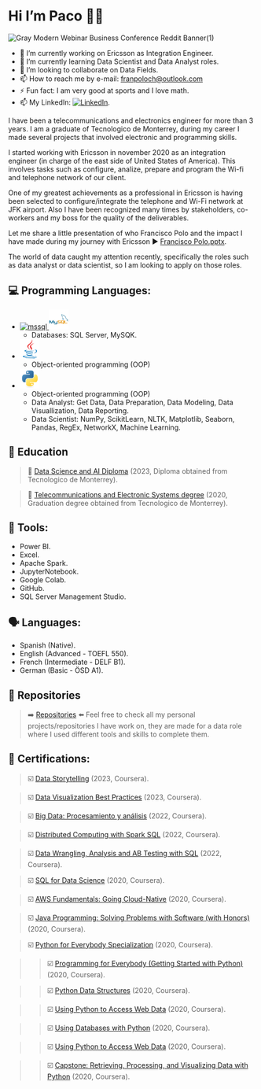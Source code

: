 # Hi I’m Paco 👋😄


![Gray Modern Webinar Business Conference Reddit Banner(1)](https://github.com/FranPolo25/FranPolo25/assets/134642015/487d6bb4-2ee5-4d01-8850-7463d625e3e7)

- 🔭 I’m currently working on Ericsson as Integration Engineer.
- 🌱 I’m currently learning Data Scientist and Data Analyst roles.
- 👯 I’m looking to collaborate on Data Fields. 
- 📫 How to reach me by e-mail: franpoloch@outlook.com
- ⚡ Fun fact: I am very good at sports and I love math.
- 📫 My LinkedIn: [![LinkedIn](https://img.shields.io/badge/LinkedIn-franciscopolochavez-0077B5?style=for-the-badge&logo=linkedin&logoColor=white&labelColor=101010)](https://www.linkedin.com/in/franciscopolochavez).
  
I have been a telecommunications and electronics engineer for more than 3 years. I am a graduate of Tecnologico de Monterrey, during my career I made several projects that involved electronic and programming skills.  

I started working with Ericsson in november 2020 as an integration engineer (in charge of the east side of United States of America). This involves tasks such as configure, analize, prepare and program the Wi-fi and telephone network of our client. 

One of my greatest achievements as a professional in Ericsson is having been selected to configure/integrate the telephone and Wi-Fi network at JFK airport. Also I have been recognized many times by stakeholders, co-workers and my boss for the quality of the deliverables.

Let me share a little presentation of who Francisco Polo and the impact I have made during my journey with Ericsson ▶️ [Francisco Polo.pptx](https://github.com/FranPolo25/FranPolo25/files/12825544/Francisco.Polo.pptx).

The world of data caught my attention recently, specifically the roles such as data analyst or data scientist, so I am looking to apply on those roles. 

## 💻 Programming Languages:
- <a href="https://www.microsoft.com/en-us/sql-server" target="_blank" rel="noreferrer"> <img src="https://www.svgrepo.com/show/303229/microsoft-sql-server-logo.svg" alt="mssql" width="40" height="40"/> </a> <a href="https://www.mysql.com/" target="_blank" rel="noreferrer"> <img src="https://raw.githubusercontent.com/devicons/devicon/master/icons/mysql/mysql-original-wordmark.svg" alt="mysql" width="40" height="40"/> </a> 
    - Databases: SQL Server, MySQK.
- <a href="https://www.java.com" target="_blank" rel="noreferrer"> <img src="https://raw.githubusercontent.com/devicons/devicon/master/icons/java/java-original.svg" alt="java" width="40" height="40"/> </a>
    - Object-oriented programming (OOP)
- <a href="https://www.python.org" target="_blank" rel="noreferrer"> <img src="https://raw.githubusercontent.com/devicons/devicon/master/icons/python/python-original.svg" alt="python" width="40" height="40"/> </a>
    - Object-oriented programming (OOP) 
    - Data Analyst: Get Data, Data Preparation, Data Modeling, Data Visuallization, Data Reporting.
    - Data Scientist: NumPy, ScikitLearn, NLTK, Matplotlib, Seaborn, Pandas, RegEx, NetworkX, Machine Learning. 

## 📖 Education
> 👥 [Data Science and AI Diploma](https://www.credential.net/e10d2b06-b740-4162-9489-1e65930701b6) (2023, Diploma obtained from Tecnologico de Monterrey).

> 👥 [Telecommunications and Electronic Systems degree](https://certificados.tec.mx/certificate/815a837eb9c85df7876211b8a827b029) (2020, Graduation degree obtained from Tecnologico de Monterrey).

## 🧰 Tools:
- Power BI.
- Excel.
- Apache Spark.
- JupyterNotebook.
- Google Colab.
- GitHub.
- SQL Server Management Studio.

## 🗣️ Languages:
- Spanish (Native).
- English (Advanced - TOEFL 550).
- French (Intermediate - DELF B1).
- German (Basic - ÖSD A1).

## 🥇 Repositories 
> ➡️ [Repositories](https://github.com/FranPolo25?tab=repositories) ⬅️ Feel free to check all my personal projects/repositories I have work on, they are made for a data role where I used different tools and skills to complete them.

## 🥇 Certifications:
> ☑️ [Data Storytelling](https://www.coursera.org/account/accomplishments/certificate/497RUSCHR8HN) (2023, Coursera).
 
> ☑️ [Data Visualization Best Practices](https://www.coursera.org/account/accomplishments/certificate/9J3WSTPJDFZ4) (2023, Coursera).

> ☑️ [Big Data: Procesamiento y análisis](https://www.coursera.org/account/accomplishments/certificate/N5H9NFEU9XK8) (2022, Coursera).

> ☑️ [Distributed Computing with Spark SQL](https://www.coursera.org/account/accomplishments/certificate/WVNT49GS5LQ2) (2022, Coursera).

> ☑️ [Data Wrangling, Analysis and AB Testing with SQL](https://www.coursera.org/account/accomplishments/certificate/69ZLLZGKLWPG) (2022, Coursera).

> ☑️ [SQL for Data Science](https://www.coursera.org/account/accomplishments/certificate/TES3SHUJABSV) (2020, Coursera).

> ☑️ [AWS Fundamentals: Going Cloud-Native](https://www.coursera.org/account/accomplishments/certificate/PDAKASGJ58N8) (2020, Coursera).

> ☑️ [Java Programming: Solving Problems with Software (with Honors)](https://www.coursera.org/account/accomplishments/certificate/SHW7WKVK7LTJ) (2020, Coursera).

> ☑️ [Python for Everybody Specialization](https://www.coursera.org/account/accomplishments/specialization/certificate/HYDTSTD4NV23) (2020, Coursera).

> > ☑️ [Programming for Everybody (Getting Started with Python)](https://www.coursera.org/account/accomplishments/certificate/XVJXSDHW5UP4) (2020, Coursera).

> > ☑️ [Python Data Structures](https://www.coursera.org/account/accomplishments/certificate/PYS2C28XYYKD) (2020, Coursera).

> > ☑️ [Using Python to Access Web Data](https://www.coursera.org/account/accomplishments/certificate/HK8RGCC4SUXC) (2020, Coursera).

> > ☑️ [Using Databases with Python](https://www.credential.net/e10d2b06-b740-4162-9489-1e65930701b6) (2020, Coursera).

> > ☑️ [Using Python to Access Web Data](https://www.coursera.org/account/accomplishments/certificate/2GC4R45WCAF7) (2020, Coursera).

> > ☑️ [Capstone: Retrieving, Processing, and Visualizing Data with Python](https://www.coursera.org/account/accomplishments/certificate/DTB938WCX8NJ) (2020, Coursera).

